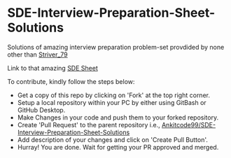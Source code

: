 # SDE-Interview-Preparation-Sheet-Solutions

Solutions of amazing interview preparation problem-set provdided by none other than [Striver_79](https://www.youtube.com/watch?v=WNtzUR_MwUQ) 

Link to that amazing [SDE Sheet](https://docs.google.com/document/d/1SM92efk8oDl8nyVw8NHPnbGexTS9W-1gmTEYfEurLWQ/edit)

To contribute, kindly follow the steps below:
- Get a copy of this repo by clicking on 'Fork' at the top right corner.
- Setup a local repository within your PC by either using GitBash or GitHub Desktop.
- Make Changes in your code and push them to your forked repository.
- Create 'Pull Request' to the parent repository i.e., [Ankitcode99/SDE-Interview-Preparation-Sheet-Solutions](https://github.com/Ankitcode99/SDE-Interview-Preparation-Sheet-Solutions/)
- Add description of your changes and click on 'Create Pull Button'.
- Hurray! You are done. Wait for getting your PR approved and merged.
